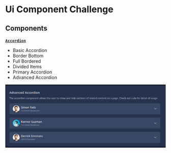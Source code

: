 # Ui Component Challenge

## Components

<a href="">**`Accordion`** </a>

- Basic Accordion
- Border Bottom
- Full Bordered
- Divided Items
- Primary Accordion
- Advanced Accordion

<img src="./src/assets/readme_image/accordion.png" alt="">

